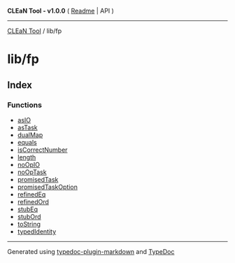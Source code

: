 **CLEaN Tool - v1.0.0** ( [Readme](../../README.md) \| API )

***

[CLEaN Tool](../../modules.md) / lib/fp

# lib/fp

## Index

### Functions

- [asIO](functions/asIO.md)
- [asTask](functions/asTask.md)
- [dualMap](functions/dualMap.md)
- [equals](functions/equals.md)
- [isCorrectNumber](functions/isCorrectNumber.md)
- [length](functions/length.md)
- [noOpIO](functions/noOpIO.md)
- [noOpTask](functions/noOpTask.md)
- [promisedTask](functions/promisedTask.md)
- [promisedTaskOption](functions/promisedTaskOption.md)
- [refinedEq](functions/refinedEq.md)
- [refinedOrd](functions/refinedOrd.md)
- [stubEq](functions/stubEq.md)
- [stubOrd](functions/stubOrd.md)
- [toString](functions/toString.md)
- [typedIdentity](functions/typedIdentity.md)

***

Generated using [typedoc-plugin-markdown](https://www.npmjs.com/package/typedoc-plugin-markdown) and [TypeDoc](https://typedoc.org/)
